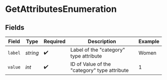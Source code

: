 # GetAttributesEnumeration


## Fields

| Field                                        | Type                                         | Required                                     | Description                                  | Example                                      |
| -------------------------------------------- | -------------------------------------------- | -------------------------------------------- | -------------------------------------------- | -------------------------------------------- |
| `label`                                      | *string*                                     | :heavy_check_mark:                           | Label of the "category" type attribute       | Women                                        |
| `value`                                      | *int*                                        | :heavy_check_mark:                           | ID of Value of the "category" type attribute | 1                                            |